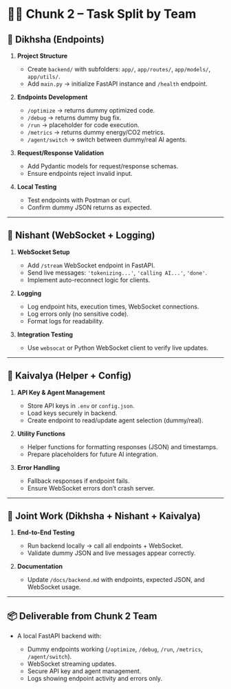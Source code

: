 # 👩‍💻 Chunk 2 – Task Split by Team

## 🔹 Dikhsha (Endpoints)

1. **Project Structure**

   * Create `backend/` with subfolders: `app/`, `app/routes/`, `app/models/`, `app/utils/`.
   * Add `main.py` → initialize FastAPI instance and `/health` endpoint.

2. **Endpoints Development**

   * `/optimize` → returns dummy optimized code.
   * `/debug` → returns dummy bug fix.
   * `/run` → placeholder for code execution.
   * `/metrics` → returns dummy energy/CO2 metrics.
   * `/agent/switch` → switch between dummy/real AI agents.

3. **Request/Response Validation**

   * Add Pydantic models for request/response schemas.
   * Ensure endpoints reject invalid input.

4. **Local Testing**

   * Test endpoints with Postman or curl.
   * Confirm dummy JSON returns as expected.

---

## 🔹 Nishant (WebSocket + Logging)

1. **WebSocket Setup**

   * Add `/stream` WebSocket endpoint in FastAPI.
   * Send live messages: `'tokenizing...'`, `'calling AI...'`, `'done'`.
   * Implement auto-reconnect logic for clients.

2. **Logging**

   * Log endpoint hits, execution times, WebSocket connections.
   * Log errors only (no sensitive code).
   * Format logs for readability.

3. **Integration Testing**

   * Use `websocat` or Python WebSocket client to verify live updates.

---

## 🔹 Kaivalya (Helper + Config)

1. **API Key & Agent Management**

   * Store API keys in `.env` or `config.json`.
   * Load keys securely in backend.
   * Create endpoint to read/update agent selection (dummy/real).

2. **Utility Functions**

   * Helper functions for formatting responses (JSON) and timestamps.
   * Prepare placeholders for future AI integration.

3. **Error Handling**

   * Fallback responses if endpoint fails.
   * Ensure WebSocket errors don’t crash server.

---

## 🔹 Joint Work (Dikhsha + Nishant + Kaivalya)

1. **End-to-End Testing**

   * Run backend locally → call all endpoints + WebSocket.
   * Validate dummy JSON and live messages appear correctly.

2. **Documentation**

   * Update `/docs/backend.md` with endpoints, expected JSON, and WebSocket usage.

---

## 📦 Deliverable from Chunk 2 Team

* A local FastAPI backend with:

  * Dummy endpoints working (`/optimize`, `/debug`, `/run`, `/metrics`, `/agent/switch`).
  * WebSocket streaming updates.
  * Secure API key and agent management.
  * Logs showing endpoint activity and errors only.

